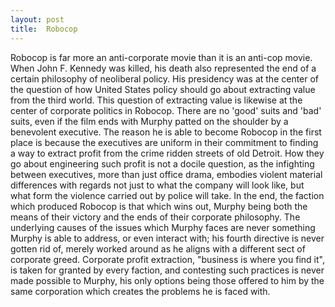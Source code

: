```yaml
---
layout: post
title:  Robocop
---
```


Robocop is far more an anti-corporate movie than it is an anti-cop movie. When John F. Kennedy was killed, his death also represented the end of a certain philosophy of neoliberal policy. His presidency was at the center of the question of how United States policy should go about extracting value from the third world. This question of extracting value is likewise at the center of corporate politics in Robocop. There are no 'good' suits and 'bad' suits, even if the film ends with Murphy patted on the shoulder by a benevolent executive. The reason he is able to become Robocop in the first place is because the executives are uniform in their commitment to finding a way to extract profit from the crime ridden streets of old Detroit. How they go about engineering such profit is not a docile question, as the infighting between executives, more than just office drama, embodies violent material differences with regards not just to what the company will look like, but what form the violence carried out by police will take. In the end, the faction which produced Robocop is that which wins out, Murphy being both the means of their victory and the ends of their corporate philosophy. The underlying causes of the issues which Murphy faces are never something Murphy is able to address, or even interact with; his fourth directive is never gotten rid of, merely worked around as he aligns with a different sect of corporate greed. Corporate profit extraction, "business is where you find it", is taken for granted by every faction, and contesting such practices is never made possible to Murphy, his only options being those offered to him by the same corporation which creates the problems he is faced with.